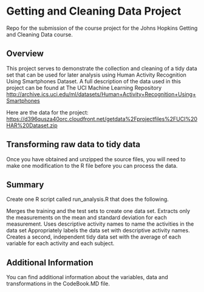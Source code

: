 # Getting and Cleaning Data Project

Repo for the submission of the course project for the Johns Hopkins Getting and Cleaning Data course.

## Overview
This project serves to demonstrate the collection and cleaning of a tidy data set that can be used for later analysis using Human Activity Recognition Using Smartphones Dataset. A full description of the data used in this project can be found at The UCI Machine Learning Repository 
http://archive.ics.uci.edu/ml/datasets/Human+Activity+Recognition+Using+Smartphones

Here are the data for the project:
https://d396qusza40orc.cloudfront.net/getdata%2Fprojectfiles%2FUCI%20HAR%20Dataset.zip

## Transforming raw data to tidy data
Once you have obtained and unzipped the source files, you will need to make one modification to the R file before you can process the data. 

## Summary
Create one R script called run_analysis.R that does the following.

Merges the training and the test sets to create one data set.
Extracts only the measurements on the mean and standard deviation for each measurement.
Uses descriptive activity names to name the activities in the data set
Appropriately labels the data set with descriptive activity names.
Creates a second, independent tidy data set with the average of each variable for each activity and each subject.

## Additional Information
You can find additional information about the variables, data and transformations in the CodeBook.MD file.
